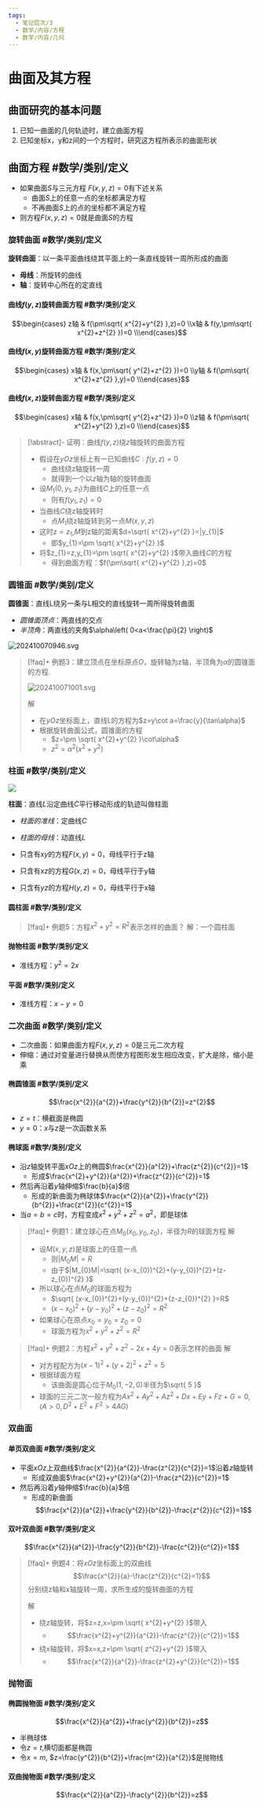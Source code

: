 ```yaml
---
tags:
  - 笔记层次/3
  - 数学/内容/方程
  - 数学/内容/几何
---
```


# 曲面及其方程
## 曲面研究的基本问题

1. 已知一曲面的几何轨迹时，建立曲面方程
2. 已知坐标x，y和z间的一个方程时，研究这方程所表示的曲面形状

## 曲面方程 #数学/类别/定义 

- 如果曲面$S$与三元方程 $F(x,y,z)=0$有下述关系
	- 曲面$S$上的任意一点的坐标都满足方程
	- 不再曲面$S$上的点的坐标都不满足方程
- 则方程$F(x,y,z)=0$就是曲面$S$的方程

### 旋转曲面 #数学/类别/定义 

**旋转曲面**：以一条平面曲线绕其平面上的一条直线旋转一周所形成的曲面
- **母线**：所旋转的曲线
- **轴**：旋转中心所在的定直线

#### 曲线$f(y,z)$旋转曲面方程  #数学/类别/定义 

$$\begin{cases} z轴 & f(\pm\sqrt{ x^{2}+y^{2} },z)=0  \\x轴 & f(y,\pm\sqrt{ x^{2}+z^{2} })=0 \\\end{cases}$$

#### 曲线$f(x,y)$旋转曲面方程  #数学/类别/定义 

$$\begin{cases} x轴 & f(x,\pm\sqrt{ y^{2}+z^{2} })=0  \\y轴 & f(\pm\sqrt{ x^{2}+z^{2} },y)=0 \\\end{cases}$$

#### 曲线$f(x,z)$旋转曲面方程  #数学/类别/定义 

$$\begin{cases} x轴 & f(x,\pm\sqrt{ y^{2}+z^{2} })=0  \\z轴 & f(\pm\sqrt{ x^{2}+y^{2} },z)=0 \\\end{cases}$$
>[!abstract]- 证明：曲线$f(y,z)$绕$z$轴旋转的曲面方程
> - 假设在$yOz$坐标上有一已知曲线$C: f(y,z)=0$
> 	- 曲线绕z轴旋转一周
> 	- 就得到一个以$z$轴为轴的旋转曲面
> - 设$M_{1}(0,y_{1},z_{1})$为曲线$C$上的任意一点
> 	- 则有$f(y_{1},z_{1})=0$
> - 当曲线$C$绕z轴旋转时
> 	- 点$M_{1}$绕z轴旋转到另一点$M(x,y,z)$
> - 这时$z=z_{1}$,$M$到z轴的距离$d=\sqrt{ x^{2}+y^{2} }=|y_{1}|$
> 	- 即$y_{1}=\pm \sqrt{ x^{2}+y^{2} }$
> - 将$z_{1}=z,y_{1}=\pm \sqrt{ x^{2}+y^{2} }$带入曲线$C$的方程
> 	- 得到曲面方程：$f(\pm\sqrt{ x^{2}+y^{2} },z)=0$

### 圆锥面 #数学/类别/定义 

**圆锥面**：直线L绕另一条与L相交的直线旋转一周所得旋转曲面
- *圆锥面顶点*：两直线的交点
- *半顶角*：两直线的夹角$\alpha\left( 0<a<\frac{\pi}{2} \right)$

![202410070946.svg](../../attachments/svg/202410070946.svg)


>[!faq]+ 例题3：建立顶点在坐标原点$O$，旋转轴为z轴，半顶角为$\alpha$的圆锥面的方程.
> 
> ![202410071001.svg](../../attachments/svg/202410071001.svg)
> 
> 解
> 
> - 在$yOz$坐标面上，直线L的方程为$z=y\cot a=\frac{y}{\tan\alpha}$
> - 根据旋转曲面公式，圆锥面的方程
>   - $z=\pm \sqrt{ x^{2}+y^{2} }\cot\alpha$
>   - $z^{2}=\alpha^{2}(x^{2}+y^{2})$

### 柱面 #数学/类别/定义 

![](../../attachments/svg/202410221531.svg)

**柱面**：直线$L$沿定曲线$C$平行移动形成的轨迹叫做柱面
- *柱面的准线*：定曲线$C$
- *柱面的母线*：动直线$L$

- 只含有$xy$的方程$F(x,y)=0$，母线平行于z轴
- 只含有$xz$的方程$G(x,z)=0$，母线平行于y轴
- 只含有$yz$的方程$H(y,z)=0$，母线平行于x轴

#### 圆柱面 #数学/类别/定义 


>[!faq]+ 例题5：方程$x^{2}+y^{2}=R^{2}$表示怎样的曲面？
>解：一个圆柱面


#### 抛物柱面 #数学/类别/定义 

- 准线方程：$y^{2}=2x$

#### 平面 #数学/类别/定义 

- 准线方程：$x-y=0$

### 二次曲面 #数学/类别/定义 

- 二次曲面：如果曲面方程$F(x,y,z)=0$是三元二次方程
- 伸缩：通过对变量进行替换从而使方程图形发生相应改变，扩大是除，缩小是乘

#### 椭圆锥面 #数学/类别/定义 
$$\frac{x^{2}}{a^{2}}+\frac{y^{2}}{b^{2}}=z^{2}$$

- $z=t$：横截面是椭圆
- $y=0$：$x$与$z$是一次函数关系

#### 椭球面 #数学/类别/定义 

- 沿$z$轴旋转平面$xOz$上的椭圆$\frac{x^{2}}{a^{2}}+\frac{z^{2}}{c^{2}}=1$
	- 形成$\frac{x^{2}+y^{2}}{a^{2}}+\frac{z^{2}}{c^{2}}=1$
- 然后再沿着$y$轴伸缩$\frac{b}{a}$倍
	- 形成的新曲面为椭球体$\frac{x^{2}}{a^{2}}+\frac{y^{2}}{b^{2}}+\frac{z^{2}}{c^{2}}=1$
- 当$a=b=c$时，方程变成$x^{2}+y^{2}+z^{2}=a^{2}$，即是球体


>[!faq]+ 例题1：建立球心在点$M_{0}(x_{0},y_{0},z_{0})$，半径为$R$的球面方程
> 解
> 
> - 设$M(x,y,z)$是球面上的任意一点
> 	- 则$|M_{0}M|=R$
> 	- 由于$|M_{0}M|=\sqrt{ (x-x_{0})^{2}+(y-y_{0})^{2}+(z-z_{0})^{2} }$
> - 所以球心在点$M_{0}$的球面方程为
> 	- $\sqrt{ (x-x_{0})^{2}+(y-y_{0})^{2}+(z-z_{0})^{2} }=R$
> 	- $(x-x_{0})^{2}+(y-y_{0})^{2}+(z-z_{0})^{2}=R^{2}$
> - 如果球心在原点$x_{0}=y_{0}=z_{0}=0$
> 	- 球面方程为$x^{2}+y^{2}+z^{2}=R^{2}$

>[!faq]+ 例题2：方程$x^{2}+y^{2}+z^{2}-2x+4y=0$表示怎样的曲面
> 解
> 
> - 对方程配方为$(x-1)^{2}+(y+2)^{2}+z^{2}=5$
> - 根据球面方程
> 	- 该曲面是圆心位于$M_{0}(1,-2,0)$半径为$\sqrt{ 5 }$
> - 球面的三元二次一般方程为$Ax^{2}+Ay^{2}+Az^{2}+Dx+Ey+Fz+G=0,(A>0,D^{2}+E^{2}+F^{2}>4AG)$

### 双曲面

#### 单页双曲面 #数学/类别/定义 

- 平面$xOz$上双曲线$\frac{x^{2}}{a^{2}}-\frac{z^{2}}{c^{2}}=1$沿着$z$轴旋转
	- 形成双曲面$\frac{x^{2}+y^{2}}{a^{2}}-\frac{z^{2}}{c^{2}}=1$
- 然后再沿着$y$轴伸缩$\frac{b}{a}$倍
	- 形成的新曲面$$\frac{x^{2}}{a^{2}}+\frac{y^{2}}{b^{2}}-\frac{z^{2}}{c^{2}}=1$$

#### 双叶双曲面 #数学/类别/定义 

$$\frac{x^{2}}{a^{2}}-\frac{y^{2}}{b^{2}}-\frac{c^{2}}{c^{2}}=1$$

>[!faq]+ 例题4：将$xOz$坐标面上的双曲线$$\frac{x^{2}}{a}-\frac{z^{2}}{c^{2}=1}$$分别绕z轴和x轴旋转一周，求所生成的旋转曲面的方程
> 
> 解
> - 绕z轴旋转，将$z=z,x=\pm \sqrt{ x^{2}+y^{2} }$带入
> 	- $$\frac{x^{2}+y^{2}}{a^{2}}-\frac{z^{2}}{c^{2}}=1$$
> - 绕x轴旋转，将$x=x,z=\pm \sqrt{ z^{2}+y^{2} }$带入
> 	- $$\frac{x^{2}}{a^{2}}-\frac{z^{2}+y^{2}}{c^{2}}=1$$
> 
> 

### 抛物面

#### 椭圆抛物面 #数学/类别/定义 

$$\frac{x^{2}}{a^{2}}+\frac{y^{2}}{b^{2}}=z$$

- 半椭球体
- 令$z=t$,横切面都是椭圆
- 令$x=m$, $z=\frac{y^{2}}{b^{2}}+\frac{m^{2}}{a^{2}}$是抛物线

#### 双曲抛物面 #数学/类别/定义 

$$\frac{x^{2}}{a^{2}}-\frac{y^{2}}{b^{2}}=z$$
